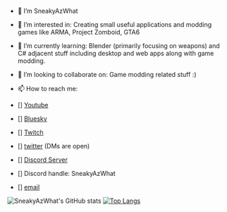 - 👋 I’m SneakyAzWhat

- 👀 I’m interested in: Creating small useful applications and modding games like ARMA, Project Zomboid, GTA6

- 🌱 I’m currently learning: Blender (primarily focusing on weapons) and C# adjacent stuff including desktop and web apps along with game modding.

- 💞️ I’m looking to collaborate on: Game modding related stuff :)

- 📫 How to reach me: 
- [] [Youtube](https://www.youtube.com/sneakyazwhat)  
- [] [Bluesky](https://bsky.app/profile/sneakyazwhat.bsky.social)  
- [] [Twitch](https://www.twitch.tv/sneakyazwhat)  
- [] [twitter](https://twitter.com/SneakyAzWhat) (DMs are open)  
- [] [Discord Server](https://discord.gg/7zQVBV8Jtn)  
- [] Discord handle: SneakyAzWhat  
- [] [email](mailto:sneakyazwhat@gmail.com)  


![SneakyAzWhat's GitHub stats](https://github-readme-stats.vercel.app/api?username=sneakyazwhat&count_private=true)
[![Top Langs](https://github-readme-stats.vercel.app/api/top-langs/?username=sneakyazwhat&layout=compact&count_private=true)](https://github.com/sneakyazwhat/github-readme-stats)
